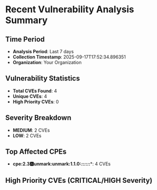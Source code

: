 
# Recent Vulnerability Analysis Summary

## Time Period
- **Analysis Period**: Last 7 days
- **Collection Timestamp**: 2025-09-17T17:52:34.896351
- **Organization**: Your Organization

## Vulnerability Statistics
- **Total CVEs Found**: 4
- **Unique CVEs**: 4
- **High Priority CVEs**: 0

## Severity Breakdown
- **MEDIUM**: 2 CVEs
- **LOW**: 2 CVEs

## Top Affected CPEs
- **cpe:2.3:a:unmark:unmark:1.1.0:*:*:*:*:*:*:***: 4 CVEs

## High Priority CVEs (CRITICAL/HIGH Severity)
